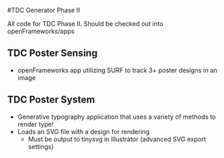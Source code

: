 #TDC Generator Phase II

All code for TDC Phase II. Should be checked out into openFrameworks/apps

## TDC Poster Sensing
* openFrameworks app utilizing SURF to track 3+ poster designs in an image

## TDC Poster System
* Generative typography application that uses a variety of methods to render type!
* Loads an SVG file with a design for rendering
	* Must be output to tinysvg in Illustrator (advanced SVG export settings)